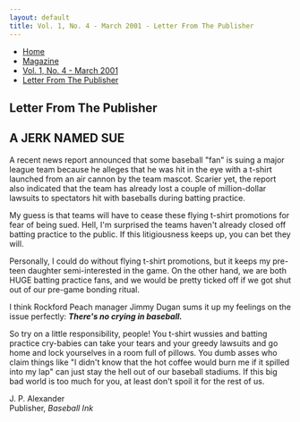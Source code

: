 ```yaml
---
layout: default
title: Vol. 1, No. 4 - March 2001 - Letter From The Publisher
---
```

<nav class="breadcrumb" aria-label="breadcrumbs">
  <ul>
    <li><a href="{{ site.url }}{{ site.baseurl }}">Home</a></li>
    <li><a href="../magazine-home.html">Magazine</a></li>
    <li><a href="bi_vol_1_no_4_home.html">Vol. 1, No. 4 - March 2001</a></li>
    <li class="is-active"><a href="#" aria-current="page">Letter From The Publisher</a></li>
  </ul>
</nav>

<section class="storycontent">
  <h1>Letter From The Publisher</h1>
  <h2>A JERK NAMED SUE</h2>

  <p>
    A recent news report announced that some baseball "fan" is suing a major league team because he alleges that he was hit in the eye with a t-shirt launched from an air cannon by the team mascot.  Scarier yet, the report also indicated that the team has already lost a couple of million-dollar lawsuits to spectators hit with baseballs during batting practice.
  </p>

  <p>
    My guess is that teams will have to cease these flying t-shirt promotions for fear of being sued.  Hell, I'm surprised the teams haven't already closed off batting practice to the public.  If this litigiousness keeps up, you can bet they will.
  </p>

  <p>
    Personally, I could do without flying t-shirt promotions, but it keeps my pre-teen daughter semi-interested in the game.  On the other hand, we are both HUGE batting practice fans, and we would be pretty ticked off if we got shut out of our pre-game bonding ritual.
  </p>

  <p>
    I think Rockford Peach manager Jimmy Dugan sums it up my feelings on the issue perfectly:  <strong><em>There's no crying in baseball.</strong></em>
  </p>

  <p>
    So try on a little responsibility, people!  You t-shirt wussies and batting practice cry-babies can take your tears and your greedy lawsuits and go home and lock yourselves in a room full of pillows.  You dumb asses who claim things like "I didn't know that the hot coffee would burn me if it spilled into my lap" can just stay the hell out of our baseball stadiums.  If this big bad world is too much for you, at least don't spoil it for the rest of us.
  </p>

  <p>
    J. P. Alexander<br />
    Publisher, <em>Baseball Ink</em>
  </p>

</section>
